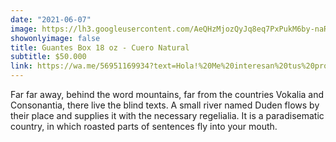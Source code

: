 ```yaml
---
date: "2021-06-07"
image: https://lh3.googleusercontent.com/AeQHzMjozQyJq8eq7PxPukM6by-naRO-BBAmmj20H75POyvNKZP1o81y4GBoZHtmYn2sYPvUHu5I7uSliYhvJOXUR56bMi7UXr5boPJ20fxrWgtiROt2n0A3uOZPGxGekpiSbcbEPdE=w2400
showonlyimage: false
title: Guantes Box 18 oz - Cuero Natural
subtitle: $50.000
link: https://wa.me/56951169934?text=Hola!%20Me%20interesan%20tus%20productos%20en%20venta.%20Cuentame%20mas%20sobre%20...
---
```


Far far away, behind the word mountains, far from the countries Vokalia and Consonantia, there live the blind texts. A small river named Duden flows by their place and supplies it with the necessary regelialia. It is a paradisematic country, in which roasted parts of sentences fly into your mouth.